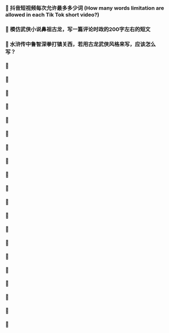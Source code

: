 
### 🥃 抖音短视频每次允许最多多少词 (How many words limitation are allowed in each Tik Tok short video?)

### 🥃 模仿武侠小说鼻祖古龙，写一篇评论时政的200字左右的短文

### 🥃 水浒传中鲁智深拳打镇关西，若用古龙武侠风格来写，应该怎么写？

### 🥃 

### 🥃 

### 🥃 

### 🥃 

### 🥃 

### 🥃 

### 🥃 

### 🥃 

### 🥃 

### 🥃 

### 🥃 

### 🥃 

### 🥃 

### 🥃 


### 🥃 

### 🥃 

### 🥃 
### 🥃 

### 🥃 

### 🥃 




